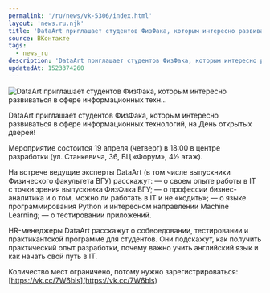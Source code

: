 ```yaml
---
permalink: '/ru/news/vk-5306/index.html'
layout: 'news.ru.njk'
title: 'DataArt приглашает студентов ФизФака, которым интересно развиваться в сфере информационных техн…'
source: ВКонтакте
tags:
  - news_ru
description: 'DataArt приглашает студентов ФизФака, которым интересно развиваться в сфере информационных техн…'
updatedAt: 1523374260
---
```

![DataArt приглашает студентов ФизФака, которым интересно развиваться в сфере информационных техн…](https://sun9-20.userapi.com/impf/c847018/v847018506/1e203/Zw7OHpldDy8.jpg?size=1200x800&quality=96&proxy=1&sign=31fa5b9cb4e4e61d079649bfd50d1af4&c_uniq_tag=CRf3y0j9ORYRRHsTAppC6YfKvJtkYZgBvwFa_eIFQe0&type=album)

DataArt приглашает студентов ФизФака, которым интересно развиваться в сфере информационных технологий, на День открытых дверей!

Мероприятие состоится 19 апреля (четверг) в 18:00 в центре разработки (ул. Станкевича, 36, БЦ «Форум», 4½ этаж).

На встрече ведущие эксперты DataArt (в том числе выпускники Физического факультета ВГУ) расскажут:
— о своем опыте работы в IT с точки зрения выпускника ФизФака ВГУ;
— о профессии бизнес-аналитика и о том, можно ли работать в IT и не «кодить»;
— о языке программирования Python и интересном направлении Machine Learning;
— о тестировании приложений.

HR-менеджеры DataArt расскажут о собеседовании, тестировании и практикантской программе для студентов. Они подскажут, как получить практический опыт разработки, почему важно учить английский язык и как начать свой путь в IT.

Количество мест ограничено, потому нужно зарегистрироваться: [https://vk.cc/7W6bls](https://vk.cc/7W6bls)
